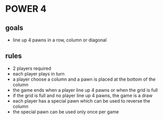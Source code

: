 # POWER 4

## goals

- line up 4 pawns in a row, column or diagonal

## rules

- 2 players required
- each player plays in turn
- a player choose a column and a pawn is placed at the bottom of the column
- the game ends when a player line up 4 pawns or when the grid is full
- if the grid is full and no player line up 4 pawns, the game is a draw
- each player has a special pawn which can be used to reverse the column
- the special pawn can be used only once per game

